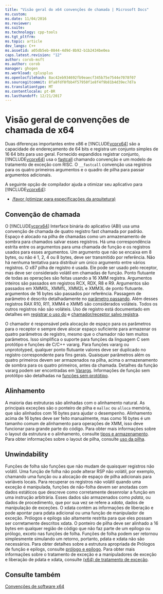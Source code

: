 ```yaml
---
title: "Visão geral do x64 convenções de chamada | Microsoft Docs"
ms.custom: 
ms.date: 11/04/2016
ms.reviewer: 
ms.suite: 
ms.technology: cpp-tools
ms.tgt_pltfrm: 
ms.topic: article
dev_langs: C++
ms.assetid: a05db5eb-0844-4d9d-8b92-b1b2434be0ea
caps.latest.revision: "12"
author: corob-msft
ms.author: corob
manager: ghogen
ms.workload: cplusplus
ms.openlocfilehash: 8ac42eb934692fb9eaecf345b75e7544e7078f07
ms.sourcegitcommit: 8fa8fdf0fbb4f57950f1e8f4f9b81b4d39ec7d7a
ms.translationtype: MT
ms.contentlocale: pt-BR
ms.lasthandoff: 12/21/2017
---
```

# <a name="overview-of-x64-calling-conventions"></a>Visão geral de convenções de chamada de x64
Duas diferenças importantes entre x86 e [!INCLUDE[vcprx64](../assembler/inline/includes/vcprx64_md.md)] são a capacidade de endereçamento de 64 bits e registra um conjunto simples de 16 64 bits para uso geral. Fornecido expandidos registrar conjunto, [!INCLUDE[vcprx64](../assembler/inline/includes/vcprx64_md.md)] usa o [fastcall](../cpp/fastcall.md) chamando convenção e um modelo de tratamento de exceção com RISC. O `__fastcall` convenção usa registros para os quatro primeiros argumentos e o quadro de pilha para passar argumentos adicionais.  
  
 A seguinte opção de compilador ajuda a otimizar seu aplicativo para [!INCLUDE[vcprx64](../assembler/inline/includes/vcprx64_md.md)]:  
  
-   [/favor (otimizar para especificações da arquitetura)](../build/reference/favor-optimize-for-architecture-specifics.md)  
  
## <a name="calling-convention"></a>Convenção de chamada  
 O [!INCLUDE[vcprx64](../assembler/inline/includes/vcprx64_md.md)] Interface binária do aplicativo (ABI) usa uma convenção de chamada de quatro registro fast chamada por padrão. Espaço é alocado na pilha de chamadas como um armazenamento de sombra para chamados salvar esses registros. Há uma correspondência estrita entre os argumentos para uma chamada de função e os registros usados para esses argumentos. Um argumento que não se encaixa em 8 bytes, ou não é 1, 2, 4 ou 8 bytes, deve ser transmitido por referência. Não há nenhuma tentativa para distribuir um único argumento entre vários registros. O x87 pilha de registro é usada. Ele pode ser usado pelo receptor, mas deve ser considerado volátil em chamadas de função. Ponto flutuante de todas as operações são feitas usando a 16 XMM registra. Argumentos inteiros são passados em registros RCX, RDX, R8 e R9. Argumentos são passados em XMM0L, XMM1L, XMM2L e XMM3L de ponto flutuante. argumentos de 16 bytes são passados por referência. Passagem de parâmetro é descrito detalhadamente no [parâmetro passando](../build/parameter-passing.md). Além desses registros RAX R10, R11, XMM4 e XMM5 são considerados voláteis. Todos os outros registros não são voláteis. Uso de registro está documentado em detalhes em [registrar o uso do](../build/register-usage.md) e [chamador/receptor salvo registra](../build/caller-callee-saved-registers.md).  
  
 O chamador é responsável pela alocação de espaço para os parâmetros para o receptor e sempre deve alocar espaço suficiente para armazenar os quatro parâmetros de registro, mesmo que o chamador não tem muitos parâmetros. Isso simplifica o suporte para funções da linguagem C sem protótipo e funções de C/C++ vararg. Para funções vararg ou unprototyped, qualquer ponto flutuante valores deve ser duplicado no registro correspondente para fins gerais. Quaisquer parâmetros além os quatro primeiros devem ser armazenados na pilha, acima o armazenamento de sombra para os quatro primeiros, antes da chamada. Detalhes da função vararg podem ser encontradas em [Varargs](../build/varargs.md). Informações de função sem protótipo são detalhadas na [funções sem protótipo](../build/unprototyped-functions.md).  
  
## <a name="alignment"></a>Alinhamento  
 A maioria das estruturas são alinhadas com o alinhamento natural. As principais exceções são o ponteiro de pilha e `malloc` ou `alloca` memória, que são alinhados com 16 bytes para ajudar o desempenho. Alinhamento acima de 16 bytes deve ser feito manualmente, mas como 16 bytes é um tamanho comum de alinhamento para operações de XMM, isso deve funcionar para grande parte do código. Para obter mais informações sobre o layout da estrutura e o alinhamento, consulte [tipos e armazenamento](../build/types-and-storage.md). Para obter informações sobre o layout de pilha, consulte [uso da pilha](../build/stack-usage.md).  
  
## <a name="unwindability"></a>Unwindability  
 Funções de folha são funções que não mudam de quaisquer registros não volátil. Uma função de folha não pode alterar RSP não volátil, por exemplo, chamando uma função ou a alocação de espaço de pilha adicionais para variáveis locais. Para recuperar os registros não volátil quando uma exceção é manipulada, funções de não-folha devem ser anotadas com dados estáticos que descreve como corretamente desenrolar a função em uma instrução arbitrária. Esses dados são armazenados como *pdata*, ou dados de procedimento, que por sua vez se refere a *xdata*, dados de manipulação de exceções. O xdata contém as informações de liberação e pode apontar para pdata adicional ou uma função de manipulador de exceção. Prólogos e epilogs são altamente restrita para que eles possam ser corretamente descritos xdata. O ponteiro de pilha deve ser alinhado a 16 bytes em qualquer região de código que não faz parte de um epílogo ou prólogo, exceto nas funções de folha. Funções de folha podem ser retornou simplesmente simulando um retorno, portanto, pdata e xdata não são necessários. Para obter detalhes sobre a estrutura apropriada de Prólogos de função e epilogs, consulte [prólogo e epílogo](../build/prolog-and-epilog.md). Para obter mais informações sobre o tratamento de exceção e a manipuladores de exceção e liberação de pdata e xdata, consulte [(x64) de tratamento de exceção](../build/exception-handling-x64.md).  
  
## <a name="see-also"></a>Consulte também  
 [Convenções de software x64](../build/x64-software-conventions.md)